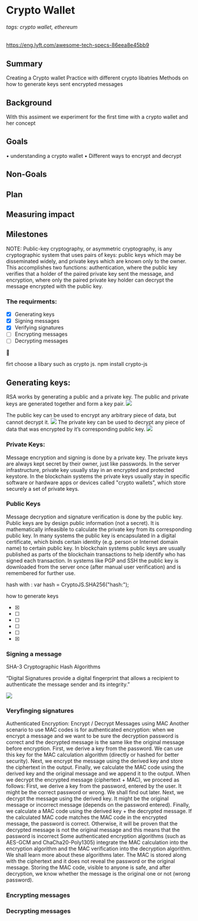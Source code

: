 # Crypto Wallet 

###### tags: crypto wallet, ethereum
https://eng.lyft.com/awesome-tech-specs-86eea8e45bb9
## Summary

Creating a Crypto wallet
Practice with different crypto libatries
Methods on how to generate keys sent encrypted messages

## Background

With this assiment we experiment for the first time with a crypto wallet and her concept 

## Goals

• understanding a crypto wallet 
• Different ways to encrypt and decrypt

## Non-Goals

## Plan

## Measuring impact

## Milestones 

NOTE:
Public-key cryptography, or asymmetric cryptography, is any cryptographic system that uses pairs of keys: public keys which may be disseminated widely, and private keys which are known only to the owner. This accomplishes two functions: authentication, where the public key verifies that a holder of the paired private key sent the message, and encryption, where only the paired private key holder can decrypt the message encrypted with the public key.

### The requirments:

- [x] Generating keys
- [x] Signing messages
- [x] Verifying signatures
- [ ] Encrypting messages
- [ ] Decrypting messages

:rocket: 

firt choose a libary such as crypto js. 
npm install crypto-js

## Generating keys: 
RSA works by generating a public and a private key. The public and private keys are generated together and form a key pair.
![](https://i.imgur.com/Az3pAQo.png)

The public key can be used to encrypt any arbitrary piece of data, but cannot decrypt it.
![](https://i.imgur.com/mnocXob.png)
The private key can be used to decrypt any piece of data that was encrypted by it’s corresponding public key.
![](https://i.imgur.com/P5vtCWY.png)




### Private Keys:
Message encryption and signing is done by a private key. The private keys are always kept secret by their owner, just like passwords. In the server infrastructure, private key usually stay in an encrypted and protected keystore. In the blockchain systems the private keys usually stay in specific software or hardware apps or devices called "crypto wallets", which store securely a set of private keys.

### Public Keys

Message decryption and signature verification is done by the public key. Public keys are by design public information (not a secret). It is mathematically infeasible to calculate the private key from its corresponding public key.
In many systems the public key is encapsulated in a digital certificate, which binds certain identity (e.g. person or Internet domain name) to certain public key. In blockchain systems public keys are usually published as parts of the blockchain transactions to help identify who has signed each transaction. In systems like PGP and SSH the public key is downloaded from the server once (after manual user verification) and is remembered for further use.







hash with : var hash = CryptoJS.SHA256("hash:");

how to generate keys 

- [x] 
- [ ] 
- [ ] 
- [ ] 
- [ ]
- [x] 

### Signing a message 
SHA-3 Cryptographic Hash Algorithms


“Digital Signatures provide a digital fingerprint that allows a recipient to authenticate the message sender and its integrity.”


![](https://i.imgur.com/fXpQ3ze.png)




### Veryfinging signatures 


Authenticated Encryption: Encrypt / Decrypt Messages
using MAC
Another scenario to use MAC codes is for authenticated encryption: when we encrypt a message and we want to
be sure the decryption password is correct and the decrypted message is the same like the original message
before encryption.
First, we derive a key from the password. We can use this key for the MAC calculation algorithm (directly or
hashed for better security).
Next, we encrypt the message using the derived key and store the ciphertext in the output.
Finally, we calculate the MAC code using the derived key and the original message and we append it to the
output.
When we decrypt the encrypted message (ciphertext + MAC), we proceed as follows:
First, we derive a key from the password, entered by the user. It might be the correct password or wrong. We
shall find out later.
Next, we decrypt the message using the derived key. It might be the original message or incorrect message
(depends on the password entered).
Finally, we calculate a MAC code using the derived key + the decrypted message.
If the calculated MAC code matches the MAC code in the encrypted message, the password is correct.
Otherwise, it will be proven that the decrypted message is not the original message and this means that the
password is incorrect
Some authenticated encryption algorithms (such as AES-GCM and ChaCha20-Poly1305) integrate the MAC
calculation into the encryption algorithm and the MAC verification into the decryption algorithm. We shall learn more
about these algorithms later.
The MAC is stored along with the ciphertext and it does not reveal the password or the original message. Storing the
MAC code, visible to anyone is safe, and after decryption, we know whether the message is the original one or not
(wrong password).

### Encrypting messages


### Decrypting messages
